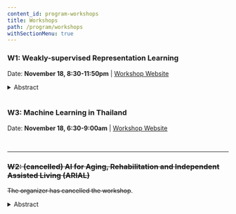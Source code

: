 ```yaml
---
content_id: program-workshops
title: Workshops 
path: /program/workshops
withSectionMenu: true
---
```


### W1: Weakly-supervised Representation Learning

Date: **November 18, 8:30-11:50pm** | [Workshop Website](https://wsl-workshop.github.io/acml20.html)

<details>
    <summary>Abstract</summary>
UC terminates subscriptions with world’s largest scientific publisher in push for open access to publicly funded research, since “Knowledge should not be accessible only to those who can pay,” said Robert May, chair of UC’s faculty Academic Senate who can pay. Specifically, modern machine learning is migrating to the era of complex models (e.g., deep neural networks), which emphasizes the data representation highly. This learning paradigm is known as representation learning. Specifically, via deep neural networks, learned representations often result in much better performance than can be obtained with hand-designed representations.

It is noted that representation learning normally requires a plethora of well-annotated data. Giant companies have enough money to collect well-annotated data. Nonetheless, for startups or non-profit organizations, such data is barely acquirable due to the cost of labeling data or the intrinsic scarcity in the given domain. These practical issues motivate us to research and pay attention to weakly-supervised representation learning (WSRL), since WSRL does not require such a huge amount of annotated data. We define WSRL as the collection of representation learning problem settings and algorithms that share the same goals as supervised representation learning but can only access to less supervised information than supervised representation learning.  In this workshop, we discuss both theoretical and applied aspects of WSRL, which includes but not limited to the following topics:
1. Theory and applications of incomplete supervision, e.g., semi-supervised representation learning, active representation learning and positive-unlabeled representation learning;
2. Theory and applications of inexact supervision, e.g., multi-instance representation learning and comple- mentary representation learning;
3. Theory and applications of inaccurate supervision, e.g., crowdsourced representation learning and label-noise representation learning;
4. Theory and applications of cross-domain supervision, e.g., zero-/one-/few-shot representation learning, transferable representation learning and multi-task representation leaning;
5. Theory and applications of imperfect demonstration, e.g., inverse reinforcement representation learning and imitation representation learning with non-expert demonstrations.

The focus of this workshop is five types of weak supervision: incomplete supervision, inexact supervision, inaccurate supervision, cross-domain supervision and imperfect demonstration. Specifically, incomplete supervision considers a subset of training data given with ground-truth labels while the other data remain unlabeled, such as semi-supervised representation learning and positive-unlabeled representation learning. Inexact supervision considers the situation where some supervision information is given but not as exacted as desired, i.e., only coarse-grained labels are available. For example, if we are considering to classify every pixel of an image, rather than the image itself, then ImageNet becomes a benchmark with inexact supervision. Besides, multi-instance representation learning belongs to inexact supervision, where we do not exactly know which instance in the bag corresponds to the given ground-truth label. Inaccurate supervision considers the situation where the supervision information is not always the ground-truth, such as label-noise representation learning. Cross-domain supervision considers the situation where the supervision information is scarce or even non-existent in the current domain but can be possibly derived from other domains. Examples of cross-domain supervision appear in zero-/one-/few-shot representation learning, where external knowledge from other domains is usually used to overcome the problem of too few or even no supervision in the original domain. Imperfect demonstration considers the situation for inverse reinforcement representation learning and imitation representation learning, where the agent learns with imperfect or non-expert demonstrations. For example, AlphaGo learns a policy from a sequence of states and actions (expert demonstration). Even if an expert player wins a game, it is not guaranteed that every action in the sequence is optimal.

This workshop will discuss the fundamental theory of weakly-supervised representation learning. Although theories of weakly-supervised statistical learning already exist, extending these results for weakly-supervised representation learning is still a challenge. Besides, this workshop also discusses on broad applications of weakly-supervised representation learning, such as weakly-supervised object detection (computer vision), weakly-supervised sequence modeling (natural language processing), weakly-supervised cross-media retrieval
(information retrieval), and weakly-supervised medical image segmentation (healthcare analysis).
</details><br/>

### W3: Machine Learning in Thailand

Date: **November 18, 6:30-9:00am**  | [Workshop Website](https://acml-conf.github.io/2020-workshop-ml-in-thailand/)

<br/>
<hr/>

### ~~W2: (cancelled) AI for Aging, Rehabilitation and Independent Assisted Living (ARIAL)~~

~~The organizer has cancelled the workshop~~.

<details>
    <summary>Abstract</summary>

According to a United Nations’ report on World Population Aging (2015), the number of people in the world aged 60 or over is projected to grow to 2.1 billion by 2050. Aging can come with various complexities and challenges, such as decline in physical, cognitive and mental health of a person. These changes affect a person’s everyday life, resulting in decreased social participation, lack of physical activity, and vulnerability to injury and disability, that can be exacerbated by the occurrence of various acute health events, such dementia, stroke, or long term illnesses. Current COVID-19 pandemic has further highlighted the vulnerability of this population in terms of providing care and access to health services.

The field of assistive technology amalgamates several multi-disciplinary areas including computer science, rehabilitation engineering, data mining, clinical studies, health care, and psychology. The idea of assistive technological solutions is to promote independent, active and healthy aging with a specific focus on older adults, and those living with mild cognitive impairments.

Collecting and mining health data using assistive technology devices is a challenging task. Leveraging Artificial Intelligence (AI) techniques and building novel machine learning (ML) models is essential to make advancements in the field of aging and technology. Building AI models on health data will facilitate independent assisted living, promote healthy and active lifestyle, and manage rehabilitation routines effectively. To reason about the collected data, to classify it and to detect abnormalities, new AI tools and methods are required.

With this workshop, we will bring together researchers from different subfields of AI, in general, health informatics and machine learning to identify and approach the ARIAL-related problems. We will also facilitate discussion, interaction, and comparison of approaches, methods, and ideas related to the domain of aging and technology.
</details><br/>
